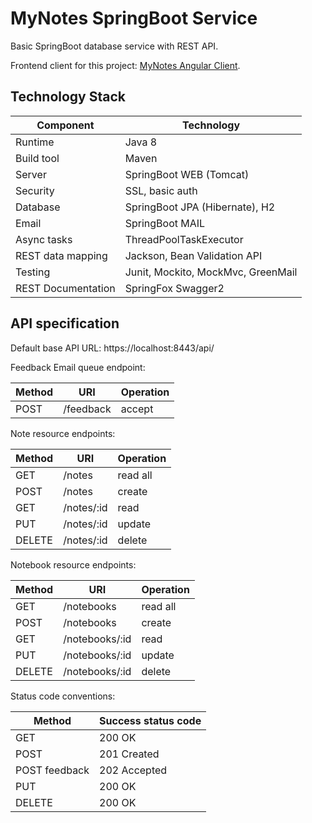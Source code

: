 # MyNotes SpringBoot Service

Basic SpringBoot database service with REST API.

Frontend client for this project: [MyNotes Angular Client](https://github.com/alexshavlovsky/mynotes-ng-client.git).

## Technology Stack
Component         | Technology
---               | ---
Runtime           | Java 8
Build tool        | Maven
Server            | SpringBoot WEB (Tomcat)
Security          | SSL, basic auth
Database          | SpringBoot JPA (Hibernate), H2         
Email             | SpringBoot MAIL
Async tasks       | ThreadPoolTaskExecutor
REST data mapping | Jackson, Bean Validation API
Testing           | Junit, Mockito, MockMvc, GreenMail
REST Documentation| SpringFox Swagger2

## API specification

Default base API URL: https://localhost:8443/api/

Feedback Email queue endpoint:
                       
Method  |URI           |Operation
---     |---           |---
POST    |/feedback     |accept

Note resource endpoints:

Method  |URI           |Operation
---     |---           |---
GET     |/notes        |read all
POST    |/notes        |create
GET     |/notes/:id    |read
PUT     |/notes/:id    |update
DELETE  |/notes/:id    |delete

Notebook resource endpoints:

Method  |URI            |Operation
---     |---            |---
GET     |/notebooks     |read all
POST    |/notebooks     |create
GET     |/notebooks/:id |read
PUT     |/notebooks/:id |update
DELETE  |/notebooks/:id |delete

Status code conventions:

Method         |Success status code
---            |---
GET            |200 OK
POST           |201 Created
POST feedback  |202 Accepted
PUT            |200 OK
DELETE         |200 OK

